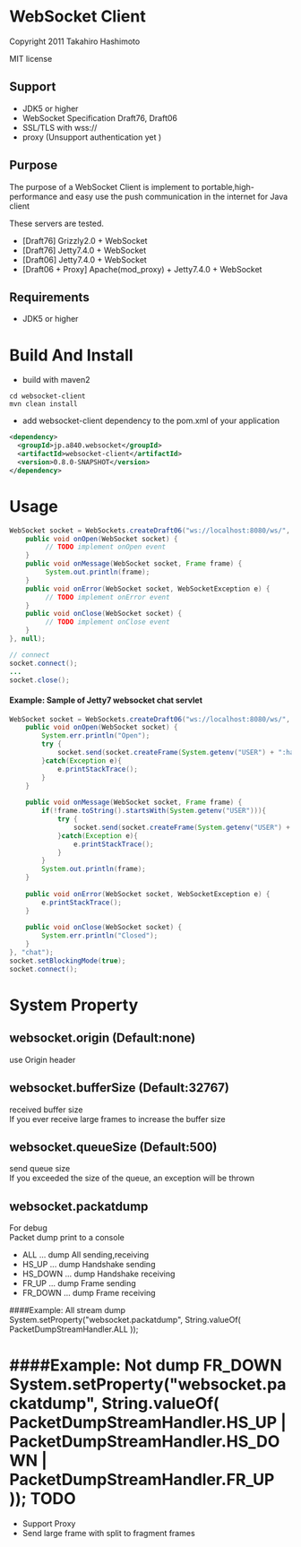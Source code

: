 WebSocket Client
=================
Copyright 2011 Takahiro Hashimoto

MIT license

Support
-------

- JDK5 or higher
- WebSocket Specification Draft76, Draft06
- SSL/TLS with wss://
- proxy (Unsupport authentication yet )

Purpose
-------
The purpose of a WebSocket Client is implement to portable,high-performance
and easy use the push communication in the internet for Java client 

These servers are tested.

- [Draft76] Grizzly2.0 + WebSocket
- [Draft76] Jetty7.4.0 + WebSocket
- [Draft06] Jetty7.4.0 + WebSocket
- [Draft06 + Proxy] Apache(mod_proxy) + Jetty7.4.0 + WebSocket


Requirements
-----------
- JDK5 or higher

Build And Install
=================

+ build with maven2

```shell
cd websocket-client
mvn clean install
```

+ add websocket-client dependency to the pom.xml of your application

```xml
<dependency>
  <groupId>jp.a840.websocket</groupId>
  <artifactId>websocket-client</artifactId>
  <version>0.8.0-SNAPSHOT</version>
</dependency>
```

Usage
=====

```java
WebSocket socket = WebSockets.createDraft06("ws://localhost:8080/ws/", new WebSocketHandler() {
    public void onOpen(WebSocket socket) {
         // TODO implement onOpen event
    }
    public void onMessage(WebSocket socket, Frame frame) {
         System.out.println(frame);
    }
    public void onError(WebSocket socket, WebSocketException e) {
         // TODO implement onError event
    }
    public void onClose(WebSocket socket) {
         // TODO implement onClose event
    }
}, null);

// connect
socket.connect();
...
socket.close();
```

#### Example: Sample of Jetty7 websocket chat servlet

```java
WebSocket socket = WebSockets.createDraft06("ws://localhost:8080/ws/", new WebSocketHandler() {
    public void onOpen(WebSocket socket) {
        System.err.println("Open");
        try {
            socket.send(socket.createFrame(System.getenv("USER") + ":has joined!"));
        }catch(Exception e){
            e.printStackTrace();
        }
    }
        
    public void onMessage(WebSocket socket, Frame frame) {
        if(!frame.toString().startsWith(System.getenv("USER"))){
            try {
                socket.send(socket.createFrame(System.getenv("USER") + ":(echo)" + frame.toString()));
            }catch(Exception e){
                e.printStackTrace();
            }
        }
        System.out.println(frame);
    }
        
    public void onError(WebSocket socket, WebSocketException e) {
        e.printStackTrace();
    }
        
    public void onClose(WebSocket socket) {
        System.err.println("Closed");
    }
}, "chat");
socket.setBlockingMode(true);
socket.connect();
```

System Property
===============

websocket.origin (Default:none)  
-------------------------------------------
use Origin header

websocket.bufferSize (Default:32767)  
---------------------------------------------------
received buffer size  
If you ever receive large frames to increase the buffer size

 websocket.queueSize (Default:500)  
------------------------------------------------
send queue size  
If you exceeded the size of the queue, an exception will be thrown

 websocket.packatdump  
--------------------------------
For debug  
Packet dump print to a console
    
  - ALL     ... dump All sending,receiving
  - HS_UP   ... dump Handshake sending
  - HS_DOWN ... dump Handshake receiving
  - FR_UP   ... dump Frame sending
  - FR_DOWN ... dump Frame receiving


####Example: All stream dump
    System.setProperty("websocket.packatdump", String.valueOf(
                                             PacketDumpStreamHandler.ALL
                                     ));

####Example: Not dump FR_DOWN    
    System.setProperty("websocket.packatdump", String.valueOf(
                                               PacketDumpStreamHandler.HS_UP
                                             | PacketDumpStreamHandler.HS_DOWN
                                             | PacketDumpStreamHandler.FR_UP
                                      ));
TODO
====

- Support Proxy
- Send large frame with split to fragment frames
        

